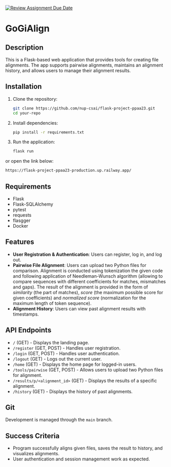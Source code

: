 [![Review Assignment Due Date](https://classroom.github.com/assets/deadline-readme-button-22041afd0340ce965d47ae6ef1cefeee28c7c493a6346c4f15d667ab976d596c.svg)](https://classroom.github.com/a/A0dLY9j1)

# GoGiAlign

## Description
This is a Flask-based web application that provides tools for creating file alignments. The app supports pairwise alignments, maintains an alignment history, and allows users to manage their alignment results.

## Installation

1. Clone the repository:
   ```bash
   git clone https://github.com/nup-csai/flask-project-ppaa23.git
   cd your-repo
   ```

2. Install dependencies:
   ```bash
   pip install -r requirements.txt
   ```

3. Run the application:
   ```bash
   flask run
   ```
or open the link below:
   ```bash
   https://flask-project-ppaa23-production.up.railway.app/
   ```

## Requirements
- Flask
- Flask-SQLAlchemy
- pytest
- requests
- flasgger
- Docker

## Features
- **User Registration & Authentication**: Users can register, log in, and log out.
- **Pairwise File Alignment**: Users can upload two Python files for comparison. Alignment is conducted using tokenization the given code and following application of Needleman-Wunsch algorithm (allowing to compare sequences with different coefficients for matches, mismatches and gaps). The result of the alignment is provided in the form of *similarity* (the part of matches), *score* (the maximum possible score for given coefficients) and *normalized score* (normalization for the maximum length of token sequence).
- **Alignment History**: Users can view past alignment results with timestamps.

## API Endpoints
- `/` (GET) - Displays the landing page.
- `/register` (GET, POST) - Handles user registration.
- `/login` (GET, POST) - Handles user authentication.
- `/logout` (GET) - Logs out the current user.
- `/home` (GET) - Displays the home page for logged-in users.
- `/tools/pairwise` (GET, POST) - Allows users to upload two Python files for alignment.
- `/results/p/<alignment_id>` (GET) - Displays the results of a specific alignment.
- `/history` (GET) - Displays the history of past alignments.

## Git
Development is managed through the `main` branch.

## Success Criteria
- Program successfully aligns given files, saves the result to history, and visualizes alignments.
- User authentication and session management work as expected.

